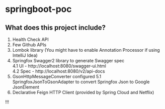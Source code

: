 # springboot-poc

## What does this project include?
1. Health Check API
2. Few Github APIs
3. Lombok library (You might have to enable Annotation Processor if using IntelliJ Idea)  
4. Springfox Swagger2 library to generate Swagger spec  
  4.1 UI - http://localhost:8080/swagger-ui.html  
  4.2 Spec - http://localhost:8080/v2/api-docs  
5. GsonHttpMessageConverter configured
  5.1 SpringfoxJsonToGsonAdapter to convert Springfox Json to Google JsonElement
6. Declarative Feign HTTP Client (provided by Spring Cloud and Netflix)

!!!